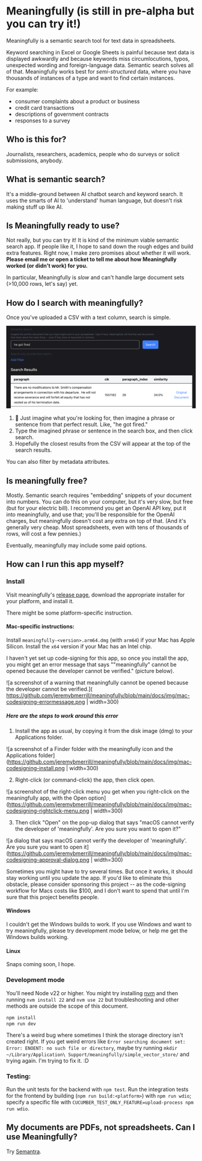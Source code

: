 # Meaningfully (is still in pre-alpha but you can try it!)

Meaningfully is a semantic search tool for text data in spreadsheets. 

Keyword searching in Excel or Google Sheets is painful because text data is displayed awkwardly and because keywords miss circumlocutions, typos, unexpected wording and foreign-language data. Semantic search solves all of that. Meaningfully works best for *semi-structured* data, where you have thousands of instances of a type and want to find certain instances.

For example:

  - consumer complaints about a product or business
  - credit card transactions
  - descriptions of government contracts
  - responses to a survey

## Who is this for?

Journalists, researchers, academics, people who do surveys or solicit submissions, anybody.

## What is semantic search?

It's a middle-ground between AI chatbot search and keyword search. It uses the smarts of AI to 'understand' human language, but doesn't risk making stuff up like AI.

## Is Meaningfully ready to use?

Not really, but you can try it! It is kind of the minimum viable semantic search app. If people like it, I hope to sand down the rough edges and build extra features. Right now, I make zero promises about whether it will work. **Please email me or open a ticket to tell me about how Meaningfully worked (or didn't work) for you.**

In particular, Meaningfully is _slow_ and can't handle large document sets (>10,000 rows, let's say) yet.

## How do I search with meaningfully?

Once you've uploaded a CSV with a text column, search is simple.

![a screenshot of the search page, with a query "he got fired" and a result saying "There are no modifications to Mr. Smith's compensation arrangements in connection with his departure.  He will not receive severance and will forfeit all equity that has not vested as of his termination date."](https://github.com/jeremybmerrill/meaningfully/blob/main/docs/img/search-result.png)


1. 🤔 Just imagine what you're looking for, then imagine a phrase or sentence from that perfect result. Like, "he got fired."
2. Type the imagined phrase or sentence in the search box, and then click search.
3. Hopefully the closest results from the CSV will appear at the top of the search results.

You can also filter by metadata attributes.

<!-- 
## How do I upload a CSV to meaningfully?

1. 
2.  -->

## Is meaningfully free?

Mostly. Semantic search requires "embedding" snippets of your document into numbers. You can do this on your computer, but it's very slow, but free (but for your electric bill). I recommend you get an OpenAI API key, put it into meaningfully, and use that; you'll be responsible for the OpenAI charges, but meaningfully doesn't cost any extra on top of that. (And it's generally very cheap. Most spreadsheets, even with tens of thousands of rows, will cost a few pennies.)

Eventually, meaningfully may include some paid options.

## How can I run this app myself?

### Install

Visit meaningfully's [release page](https://github.com/jeremybmerrill/meaningfully/releases), download the appropriate installer for your platform, and install it. 

There might be some platform-specific instruction.

#### Mac-specific instructions:

Install `meaningfully-<version>.arm64.dmg` (with `arm64`) if your Mac has Apple Silicon. Install the `x64` version if your Mac has an Intel chip.

I haven't yet set up code-signing for this app, so once you install the app, you might get an error message that says ""meaningfully" cannot be opened because the developer cannot be verified." (picture below).

![a screenshot of a warning that meaningfully cannot be opened because the developer cannot be verified.](
https://github.com/jeremybmerrill/meaningfully/blob/main/docs/img/mac-codesigning-errormessage.png | width=300)

##### Here are the steps to work around this error

1. Install the app as usual, by copying it from the disk image (dmg) to your Applications folder.

![a screenshot of a Finder folder with the meaningfully icon and the Applications folder](https://github.com/jeremybmerrill/meaningfully/blob/main/docs/img/mac-codesigning-install.png | width=300)

2. Right-click (or command-click) the app, then click open.

![a screenshot of the right-click menu you get when you right-click on the meaningfully app, with the Open option](https://github.com/jeremybmerrill/meaningfully/blob/main/docs/img/mac-codesigning-rightclick-menu.png | width=300)

3. Then click "Open" on the pop-up dialog that says "macOS cannot verify the developer of 'meaningfully'. Are you sure you want to open it?"

![a dialog that says macOS cannot verify the developer of 'meaningfully'. Are you sure you want to open it](https://github.com/jeremybmerrill/meaningfully/blob/main/docs/img/mac-codesigning-approval-dialog.png | width=300)

Sometimes you might have to try several times. But once it works, it should stay working until you update the app. If you'd like to eliminate this obstacle, please consider sponsoring this project -- as the code-signing workflow for Macs costs like $100, and I don't want to spend that until I'm sure that this project benefits people.

#### Windows

I couldn't get the Windows builds to work. If you use Windows and want to try meaningfully, please try development mode below, or help me get the Windows builds working.

#### Linux

Snaps coming soon, I hope.

### Development mode
You'll need Node v22 or higher. You might try installing [nvm](https://github.com/nvm-sh/nvm) and then running `nvm install 22` and `nvm use 22` but troubleshooting and other methods are outside the scope of this document.

```
npm install
npm run dev
```

There's a weird bug where sometimes I think the storage directory isn't created right. If you get weird errors like `Error searching document set: Error: ENOENT: no such file or directory`, maybe try running `mkdir ~/Library/Application\ Support/meaningfully/simple_vector_store/` and trying again. I'm trying to fix it. :D

### Testing:

Run the unit tests for the backend with `npm test`. Run the integration tests for the frontend by building (`npm run build:<platform>`) with `npm run wdio`; specify a specific file with `CUCUMBER_TEST_ONLY_FEATURE=upload-process npm run wdio`.

## My documents are PDFs, not spreadsheets. Can I use Meaningfully?

Try [Semantra](https://github.com/freedmand/semantra).